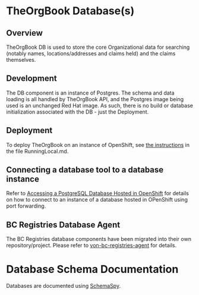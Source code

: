 # TheOrgBook Database(s)

## Overview

TheOrgBook DB is used to store the core Organizational data for searching (notably names, locations/addresses and claims held) and the claims themselves.

## Development

The DB component is an instance of Postgres. The schema and data loading is all handled by TheOrgBook API, and the Postgres image being used is an unchanged Red Hat image. As such, there is no build or database initialization associated with the DB - just the Deployment.

## Deployment

To deploy TheOrgBook on an instance of OpenShift, see [the instructions](../RunningLocal.md) in the file RunningLocal.md.

## Connecting a database tool to a database instance

Refer to [Accessing a PostgreSQL Database Hosted in OpenShift](./PortForwardingaDatabase.md) for details on how to connect to an instance of a database hosted in OPenShift using port forwarding.

## BC Registries Database Agent

The BC Registries database components have been migrated into their own repository/project.  Please refer to [von-bc-registries-agent](https://github.com/bcgov/von-bc-registries-agent) for details.

# Database Schema Documentation

Databases are documented using [SchemaSpy](https://github.com/bcgov/SchemaSpy).